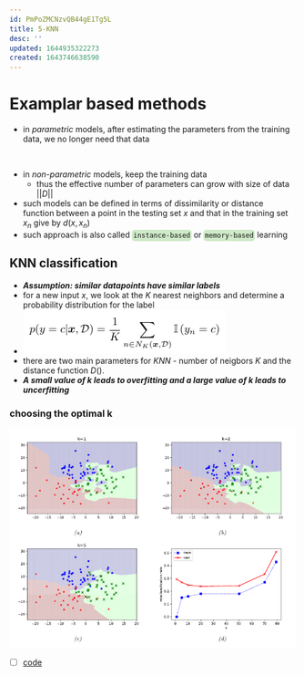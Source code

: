 ```yaml
---
id: PmPoZMCNzvQB44gE1Tg5L
title: 5-KNN
desc: ''
updated: 1644935322273
created: 1643746638590
---
```

# Examplar based methods

- in *parametric* models, after estimating the parameters from the training data, we no longer need that data

<br>

- in *non-parametric* models, keep the training data
  - thus the effective number of parameters can grow with size of data $\lvert\lvert D \rvert\rvert$
- such models can be defined in terms of dissimilarity or distance function between a point in the testing set $x$ and that in the training set $x_n$ give by $d(x, x_n)$
- such approach is also called <code style="background-color: #43b02a40; padding:3px 2px; border-radius: 5px">instance-based</code> or <code style="background-color: #43b02a40; padding:3px 2px; border-radius: 5px">memory-based</code> learning

## KNN classification

- **_Assumption: similar datapoints have similar labels_**
- for a new input $x$, we look at the $K$ nearest neighbors and determine a probability distribution for the label
- ![](/assets/images/2022-02-02-02-02-47.png)
- there are two main parameters for *KNN* - number of neigbors $K$ and the distance function $D()$.  
- **_A small value of k leads to overfitting and a large value of k leads to uncerfitting_**

### choosing the optimal k

![](/assets/images/2022-02-02-02-06-50.png)
- [ ] [code](https://github.com/probml/pyprobml/blob/master/scripts/knn_classify_demo.py)
